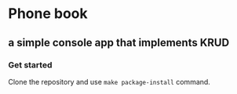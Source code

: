 # Phone book

## a simple console app that implements KRUD

### Get started

Clone the repository and use `make package-install` command.
